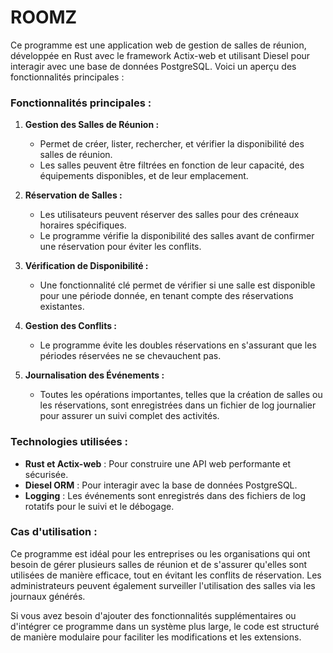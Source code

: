 # ROOMZ

Ce programme est une application web de gestion de salles de réunion, développée en Rust avec le framework Actix-web et utilisant Diesel pour interagir avec une base de données PostgreSQL. Voici un aperçu des fonctionnalités principales :

### Fonctionnalités principales :

1. **Gestion des Salles de Réunion :**

   - Permet de créer, lister, rechercher, et vérifier la disponibilité des salles de réunion.
   - Les salles peuvent être filtrées en fonction de leur capacité, des équipements disponibles, et de leur emplacement.

2. **Réservation de Salles :**

   - Les utilisateurs peuvent réserver des salles pour des créneaux horaires spécifiques.
   - Le programme vérifie la disponibilité des salles avant de confirmer une réservation pour éviter les conflits.

3. **Vérification de Disponibilité :**

   - Une fonctionnalité clé permet de vérifier si une salle est disponible pour une période donnée, en tenant compte des réservations existantes.

4. **Gestion des Conflits :**

   - Le programme évite les doubles réservations en s'assurant que les périodes réservées ne se chevauchent pas.

5. **Journalisation des Événements :**
   - Toutes les opérations importantes, telles que la création de salles ou les réservations, sont enregistrées dans un fichier de log journalier pour assurer un suivi complet des activités.

### Technologies utilisées :

- **Rust et Actix-web** : Pour construire une API web performante et sécurisée.
- **Diesel ORM** : Pour interagir avec la base de données PostgreSQL.
- **Logging** : Les événements sont enregistrés dans des fichiers de log rotatifs pour le suivi et le débogage.

### Cas d'utilisation :

Ce programme est idéal pour les entreprises ou les organisations qui ont besoin de gérer plusieurs salles de réunion et de s'assurer qu'elles sont utilisées de manière efficace, tout en évitant les conflits de réservation. Les administrateurs peuvent également surveiller l'utilisation des salles via les journaux générés.

Si vous avez besoin d'ajouter des fonctionnalités supplémentaires ou d'intégrer ce programme dans un système plus large, le code est structuré de manière modulaire pour faciliter les modifications et les extensions.

